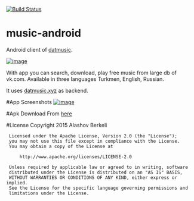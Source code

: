 [![Build Status](https://www.bitrise.io/app/dd7755c1c28ffd25.svg?token=U0tmZGfd2I2Bkhzg8MEQnA&branch=master)](https://www.bitrise.io/app/dd7755c1c28ffd25)

# music-android
Android client of [datmusic](https://github.com/alashow/music).

[![image](https://dotjpg.co/kTSm7wG.png)](https://play.google.com/store/apps/details?id=tm.alashow.datmusic)


With app you can search, download, play free music from large db of vk.com.
Available in three languages Turkmen, English, Russian.

It uses [datmusic.xyz](https://datmusic.xyz) as backend.

#App Screenshots
[![image](https://dotjpg.co/hYoG.png)](https://dotjpg.co/hYoG.png)

#Apk Download
From [here](https://bit.ly/M-APK)

#License
    Copyright 2015 Alashov Berkeli
  
     Licensed under the Apache License, Version 2.0 (the "License");
     you may not use this file except in compliance with the License.
     You may obtain a copy of the License at
  
         http://www.apache.org/licenses/LICENSE-2.0
  
     Unless required by applicable law or agreed to in writing, software
     distributed under the License is distributed on an "AS IS" BASIS,
     WITHOUT WARRANTIES OR CONDITIONS OF ANY KIND, either express or implied.
     See the License for the specific language governing permissions and
     limitations under the License.
